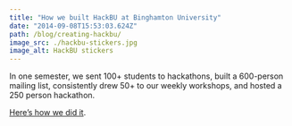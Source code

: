 ```yaml
---
title: "How we built HackBU at Binghamton University"
date: "2014-09-08T15:53:03.624Z"
path: /blog/creating-hackbu/
image_src: ./hackbu-stickers.jpg
image_alt: HackBU stickers
---
```


In one semester, we sent 100+ students to hackathons, built a 600-person mailing list, consistently drew 50+ to our weekly workshops, and hosted a 250 person hackathon.

[Here’s how we did it](https://medium.com/@danoc/how-we-built-hackbu-at-binghamton-university-9a637371a476).
